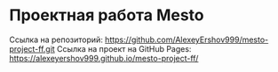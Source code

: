 # Проектная работа Mesto
Ссылка на репозиторий: https://github.com/AlexeyErshov999/mesto-project-ff.git
Ссылка на проект на GitHub Pages: https://alexeyershov999.github.io/mesto-project-ff/


